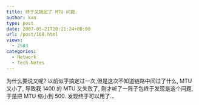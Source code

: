 ```yaml
---
title: 终于又搞定了 MTU 问题.
author: kxn
type: post
date: 2007-05-21T10:11:24+00:00
url: /post/168.html
views:
  - 2503
categories:
  - Network
  - Tech Notes
---
```


为什么要说又呢? 以前似乎搞定过一次,但是这次不知道链路中间过了什么, MTU 又小了, 导致我 1400 的 MTU 又失败了, 刚才听了一阵子包终于发现是这个问题,于是把 MTU 缩小到 500. 发现终于可以用了...
